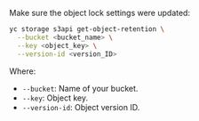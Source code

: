 Make sure the object lock settings were updated:

```bash
yc storage s3api get-object-retention \
  --bucket <bucket_name> \
  --key <object_key> \
  --version-id <version_ID>
```

Where:

* `--bucket`: Name of your bucket.
* `--key`: Object key.
* `--version-id`: Object version ID.
